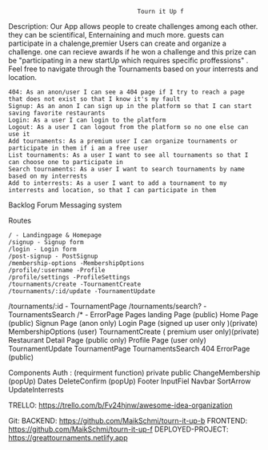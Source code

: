 
                                        Tourn it Up f
                        
Description: 
Our App allows people to create challenges among each other. they can be scientifical, Enternaining and much more.
guests can participate in a chalenge,premier Users can create and organize a challenge. one can recieve awards if he won a challenge and this prize can be  "participating in a new startUp which requires specific proffessions" .
Feel free to navigate through the Tournaments based on your interrests and location.


    404: As an anon/user I can see a 404 page if I try to reach a page that does not exist so that I know it's my fault
    Signup: As an anon I can sign up in the platform so that I can start saving favorite restaurants
    Login: As a user I can login to the platform 
    Logout: As a user I can logout from the platform so no one else can use it
    Add tournaments: As a premium user I can organize tournaments or participate in them if i am a free user 
    List tournaments: As a user I want to see all tournaments so that I can choose one to participate in
    Search tournaments: As a user I want to search tournaments by name based on my interrests 
    Add to interrests: As a user I want to add a tournament to my interrests and location, so that I can participate in them
    
Backlog
Forum
Messaging system

Routes

    / - Landingpage & Homepage 
    /signup - Signup form
    /login - Login form
    /post-signup - PostSignup
    /membership-options -MembershipOptions
    /profile/:username -Profile
    /profile/settings -ProfileSettings
    /tournaments/create -TournamentCreate
    /tournaments/:id/update -TournamentUpdate
   /tournaments/:id - TournamentPage
   /tournaments/search? -TournamentsSearch
   /* - ErrorPage
Pages
    landing Page (public)
    Home Page (public)
    Signun Page (anon only)
    Login Page (signed up user only )(private)
    MembershipOptions (user)
    TournamentCreate ( premium user only)(private)
    Restaurant Detail Page (public only)
    Profile Page (user only)
    TournamentUpdate
    TournamentPage
    TournamentsSearch
    404 ErrorPage (public)

Components
Auth : (requirment function)
  private
  public
ChangeMembership  (popUp)
Dates
DeleteConfirm (popUp)
Footer
InputFiel
Navbar
SortArrow
UpdateInterrests


TRELLO:
https://trello.com/b/Fv24hjnw/awesome-idea-organization

Git:
BACKEND: https://github.com/MaikSchmi/tourn-it-up-b
FRONTEND: https://github.com/MaikSchmi/tourn-it-up-f
DEPLOYED-PROJECT: https://greattournaments.netlify.app

